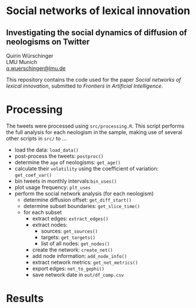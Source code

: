 # Social networks of lexical innovation
## Investigating the social dynamics of diffusion of neologisms on Twitter

Quirin Würschinger\
LMU Munich\
q.wuerschinger@lmu.de

This repository contains the code used for the paper _Social networks of lexical innovation_, submitted to _Frontiers in Artificial Intelligence_.

# Processing

The tweets were processed using `src/processing.R`. This script performs the full analysis for each neologism in the sample, making use of several other scripts in `src/` to ...

- load the data: `load_data()`
- post-process the tweets: `postproc()`
- determine the `age` of neologisms: `get_age()`
- calculate their `volatility` using the coefficient of variation: `get_coef_var()`
- bin tweets in monthly intervals:`bin_uses()`
- plot usage frequency: `plt_uses`
- perform the social network analysis (for each neologism)
    - determine diffusion offset: `get_diff_start()` 
    - determine subset boundaries: `get_slice_time()`
    - for each subset
        - extract edges: `extract_edges()`
        - extract nodes:
            - sources: `get_sources()` 
            - targets: `get_targets()` 
            - list of all nodes: `get_nodes()`
        - create the network: `create_net()`
        - add node information: `add_node_info()`
        - extract network metrics: `get_net_metrics()`
        - export edges: `net_to_gephi()` 
        - save network date in `out/df_comp.csv`

# Results


